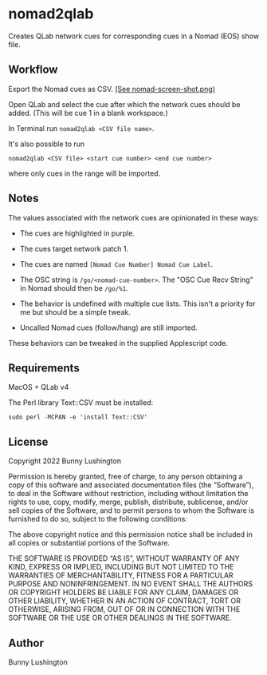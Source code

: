 # nomad2qlab

Creates QLab network cues for corresponding cues in a Nomad (EOS) show file.

## Workflow

Export the Nomad cues as CSV.  [(See nomad-screen-shot.png)](nomad-screen-shot.png)

Open QLab and select the cue after which the network cues should be
added.  (This will be cue 1 in a blank workspace.)

In Terminal run `nomad2qlab <CSV file name>`.

It's also possible to run

``` shell
nomad2qlab <CSV file> <start cue number> <end cue number>
```

where only cues in the range will be imported.


## Notes

The values associated with the network cues are opinionated in these
ways:

* The cues are highlighted in purple.

* The cues target network patch 1.

* The cues are named `[Nomad Cue Number] Nomad Cue Label`.

* The OSC string is `/go/<nomad-cue-number>`. The "OSC Cue Recv
  String" in Nomad should then be `/go/%1`.

* The behavior is undefined with multiple cue lists.  This isn't a
  priority for me but should be a simple tweak.

* Uncalled Nomad cues (follow/hang) are still imported.

These behaviors can be tweaked in the supplied Applescript code.

## Requirements

MacOS + QLab v4

The Perl library Text::CSV must be installed:

``` shell
sudo perl -MCPAN -e 'install Text::CSV'
```


## License

Copyright 2022 Bunny Lushington

Permission is hereby granted, free of charge, to any person obtaining
a copy of this software and associated documentation files (the
“Software”), to deal in the Software without restriction, including
without limitation the rights to use, copy, modify, merge, publish,
distribute, sublicense, and/or sell copies of the Software, and to
permit persons to whom the Software is furnished to do so, subject to
the following conditions:

The above copyright notice and this permission notice shall be
included in all copies or substantial portions of the Software.

THE SOFTWARE IS PROVIDED “AS IS”, WITHOUT WARRANTY OF ANY KIND,
EXPRESS OR IMPLIED, INCLUDING BUT NOT LIMITED TO THE WARRANTIES OF
MERCHANTABILITY, FITNESS FOR A PARTICULAR PURPOSE AND
NONINFRINGEMENT. IN NO EVENT SHALL THE AUTHORS OR COPYRIGHT HOLDERS BE
LIABLE FOR ANY CLAIM, DAMAGES OR OTHER LIABILITY, WHETHER IN AN ACTION
OF CONTRACT, TORT OR OTHERWISE, ARISING FROM, OUT OF OR IN CONNECTION
WITH THE SOFTWARE OR THE USE OR OTHER DEALINGS IN THE SOFTWARE.


## Author

Bunny Lushington
